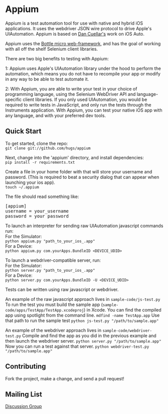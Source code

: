 Appium
=========

Appium is a test automation tool for use with native and hybrid iOS applications. It uses the webdriver JSON  wire protocol to drive Apple's UIAutomation. Appium is based on [Dan Cuellar's](http://github.com/penguinho) work on iOS Auto.

Appium uses the [Bottle micro web-framework](http://www.bottlepy.org), and has the goal of working with all off the shelf Selenium client libraries.

There are two big benefits to testing with Appium:

1: Appium uses Apple's UIAutomation library under the hood to perform the automation, which means you do not have to recompile your app or modify in any way to be able to test automate it.

2: With Appium, you are able to write your test in your choice of programming language, using the Selenium WebDriver API and language-specific client libraries. If you only used UIAutomation, you would be required to write tests in JavaScript, and only run the tests through the Instruments application. With Appium, you can test your native iOS app with any language, and with your preferred dev tools.

Quick Start
-----------

To get started, clone the repo:<br />
`git clone git://github.com/hugs/appium`

Next, change into the 'appium' directory, and install dependencies:<br />
`pip install -r requirements.txt`

Create a file in your home folder with that will store your username and password. (This is required to beat a security dialog that can appear when launching your ios app).<br />
`touch ~/.appium`

The file should read something like:

<pre>[appium]
username = your_username
password = your_password</pre>

To launch an interpreter for sending raw UIAutomation javascript commands run:<br />
For the Simulator:<br />
`python appium.py "path_to_your_ios_.app"` <br />
For a Device:<br />
`python appium.py com.yourApps.BundleID <DEVICE_UDID>` <br />

To launch a webdriver-compatible server, run:<br />
For the Simulator:<br />
`python server.py "path_to_your_ios_.app"` <br />
For a Device:<br />
`python server.py com.yourApps.BundleID -U <DEVICE_UDID>` <br />

Tests can be written using raw javascript or webdriver.

An example of the raw javascript approach lives in `sample-code/js-test.py`
To run the test you must build the sample app (`sample-code/apps/TestApp/TestApp.xcodeproj`) in Xcode.
You can find the compiled app using spotlight from the command line. `mdfind -name TestApp.app`
Use that path to run the sample test `python js-test.py "/path/to/sample.app"`

An example of the webdriver approach lives in `sample-code/webdriver-test.py`
Compile and find the app as you did in the previous example and then launch the webdriver server. `python server.py "/path/to/sample.app"`
Now you can run a test against that server. `python webdriver-test.py "/path/to/sample.app"`

Contributing
------------

Fork the project, make a change, and send a pull request! 

Mailing List
-----------

<a href="https://groups.google.com/d/forum/appium-discuss">Discussion Group</a>
